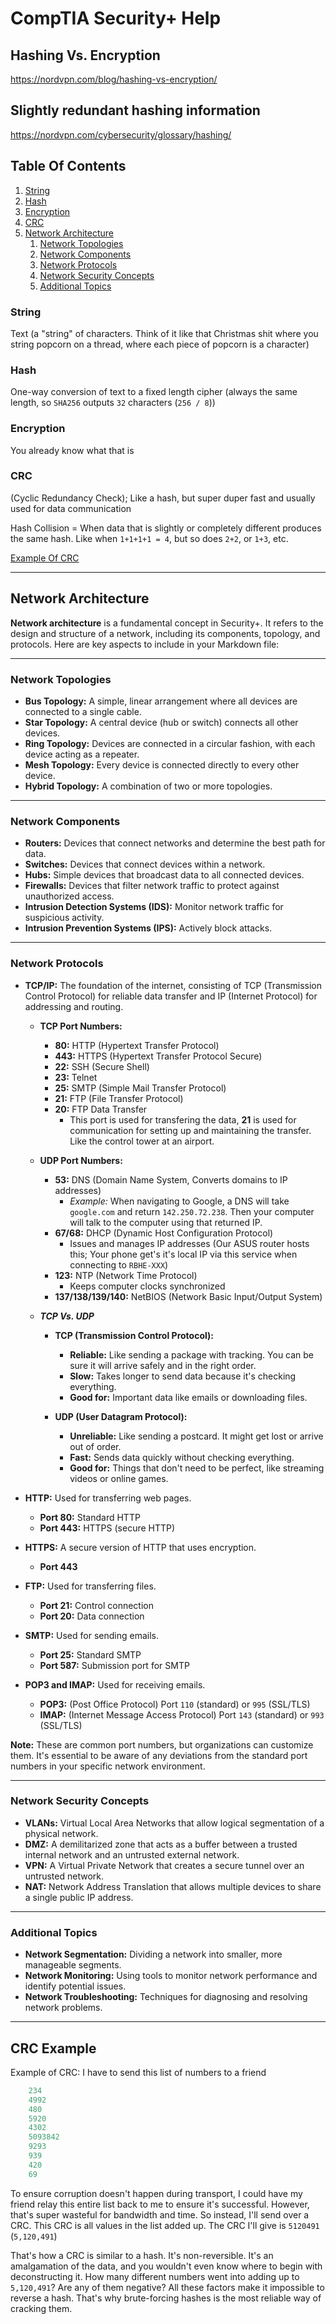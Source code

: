# CompTIA Security+ Help

## Hashing Vs. Encryption

https://nordvpn.com/blog/hashing-vs-encryption/

## Slightly redundant hashing information

https://nordvpn.com/cybersecurity/glossary/hashing/

## Table Of Contents

1. [String](#string)
1. [Hash](#hash)
1. [Encryption](#encryption)
1. [CRC](#crc)
1. [Network Architecture](#network-architecture)
    1. [Network Topologies](#network-topologies)
    1. [Network Components](#network-components)
    1. [Network Protocols](#network-protocols)
    1. [Network Security Concepts](#network-security-concepts)
    1. [Additional Topics](#additional-topics)

### String

Text (a "string" of characters. Think of it like that Christmas shit where you string popcorn on a thread, where each piece of popcorn is a character)

### Hash

One-way conversion of text to a fixed length cipher (always the same length, so `SHA256` outputs `32` characters (`256 / 8`))

### Encryption

You already know what that is

### CRC

(Cyclic Redundancy Check); Like a hash, but super duper fast and usually used for data communication

Hash Collision = When data that is slightly or completely different produces the same hash. Like when `1+1+1+1 = 4`, but so does `2+2`, or `1+3`, etc.

[Example Of CRC](#crc-example)

---

## Network Architecture

**Network architecture** is a fundamental concept in Security+. It refers to the design and structure of a network, including its components, topology, and protocols. Here are key aspects to include in your Markdown file:

---

### Network Topologies

-   **Bus Topology:** A simple, linear arrangement where all devices are connected to a single cable.
-   **Star Topology:** A central device (hub or switch) connects all other devices.
-   **Ring Topology:** Devices are connected in a circular fashion, with each device acting as a repeater.
-   **Mesh Topology:** Every device is connected directly to every other device.
-   **Hybrid Topology:** A combination of two or more topologies.

---

### Network Components

-   **Routers:** Devices that connect networks and determine the best path for data.
-   **Switches:** Devices that connect devices within a network.
-   **Hubs:** Simple devices that broadcast data to all connected devices.
-   **Firewalls:** Devices that filter network traffic to protect against unauthorized access.
-   **Intrusion Detection Systems (IDS):** Monitor network traffic for suspicious activity.
-   **Intrusion Prevention Systems (IPS):** Actively block attacks.

---

### Network Protocols

-   **TCP/IP:** The foundation of the internet, consisting of TCP (Transmission Control Protocol) for reliable data transfer and IP (Internet Protocol) for addressing and routing.

    -   **TCP Port Numbers:**
        -   **80:** HTTP (Hypertext Transfer Protocol)
        -   **443:** HTTPS (Hypertext Transfer Protocol Secure)
        -   **22:** SSH (Secure Shell)
        -   **23:** Telnet
        -   **25:** SMTP (Simple Mail Transfer Protocol)
        -   **21:** FTP (File Transfer Protocol)
        -   **20:** FTP Data Transfer
            -   This port is used for transfering the data, **21** is used for communication for setting up and maintaining the transfer. Like the control tower at an airport.
    -   **UDP Port Numbers:**

        -   **53:** DNS (Domain Name System, Converts domains to IP addresses)
            -   *Example:* When navigating to Google, a DNS will take `google.com` and return `142.250.72.238`. Then your computer will talk to the computer using that returned IP.
        -   **67/68:** DHCP (Dynamic Host Configuration Protocol)
            -   Issues and manages IP addresses (Our ASUS router hosts this; Your phone get's it's local IP via this service when connecting to `RBHE-XXX`)
        -   **123:** NTP (Network Time Protocol)
            -   Keeps computer clocks synchronized
        -   **137/138/139/140:** NetBIOS (Network Basic Input/Output System)

    -   **_TCP Vs. UDP_**

        -   **TCP (Transmission Control Protocol):**

            -   **Reliable:** Like sending a package with tracking. You can be sure it will arrive safely and in the right order.
            -   **Slow:** Takes longer to send data because it's checking everything.
            -   **Good for:** Important data like emails or downloading files.

        -   **UDP (User Datagram Protocol):**

            -   **Unreliable:** Like sending a postcard. It might get lost or arrive out of order.
            -   **Fast:** Sends data quickly without checking everything.
            -   **Good for:** Things that don't need to be perfect, like streaming videos or online games.

-   **HTTP:** Used for transferring web pages.

    -   **Port 80:** Standard HTTP
    -   **Port 443:** HTTPS (secure HTTP)

-   **HTTPS:** A secure version of HTTP that uses encryption.

    -   **Port 443**

-   **FTP:** Used for transferring files.

    -   **Port 21:** Control connection
    -   **Port 20:** Data connection

-   **SMTP:** Used for sending emails.

    -   **Port 25:** Standard SMTP
    -   **Port 587:** Submission port for SMTP

-   **POP3 and IMAP:** Used for receiving emails.
    -   **POP3:** (Post Office Protocol) Port `110` (standard) or `995` (SSL/TLS)
    -   **IMAP:** (Internet Message Access Protocol) Port `143` (standard) or `993` (SSL/TLS)

**Note:** These are common port numbers, but organizations can customize them. It's essential to be aware of any deviations from the standard port numbers in your specific network environment.

---

### Network Security Concepts

-   **VLANs:** Virtual Local Area Networks that allow logical segmentation of a physical network.
-   **DMZ:** A demilitarized zone that acts as a buffer between a trusted internal network and an untrusted external network.
-   **VPN:** A Virtual Private Network that creates a secure tunnel over an untrusted network.
-   **NAT:** Network Address Translation that allows multiple devices to share a single public IP address.

---

### Additional Topics

-   **Network Segmentation:** Dividing a network into smaller, more manageable segments.
-   **Network Monitoring:** Using tools to monitor network performance and identify potential issues.
-   **Network Troubleshooting:** Techniques for diagnosing and resolving network problems.

---

## CRC Example

Example of CRC:
I have to send this list of numbers to a friend

```C#
    234
    4992
    480
    5920
    4302
    5093842
    9293
    939
    420
    69
```

To ensure corruption doesn't happen during transport, I could have my friend relay this entire list back to me to ensure it's successful. However, that's super wasteful for bandwidth and time. So instead, I'll send over a CRC.
This CRC is all values in the list added up. The CRC I'll give is `5120491` (`5,120,491`)

That's how a CRC is similar to a hash. It's non-reversible. It's an amalgamation of the data, and you wouldn't even know where to begin with deconstructing it.
How many different numbers went into adding up to `5,120,491`? Are any of them negative? All these factors make it impossible to reverse a hash. That's why brute-forcing hashes is the most reliable way of cracking them.

